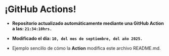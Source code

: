 # ¡GitHub Actions!
* **Repositorio actualizado automáticamente mediante una GitHub Action a las: `21:34:10hrs.`**
* **Modificado el día: `10, del mes de septiembre, del año 2025.`**

* Ejemplo sencillo de cómo la **Action** modifica este archivo README.md.
